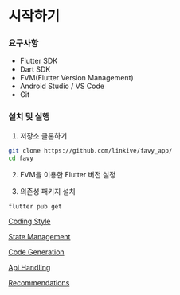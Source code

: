 

# 시작하기

### 요구사항

- Flutter SDK 
- Dart SDK 
- FVM(Flutter Version Management)
- Android Studio / VS Code
- Git

### 설치 및 실행

1. 저장소 클론하기

```bash
git clone https://github.com/linkive/favy_app/
cd favy
```

2. FVM을 이용한 Flutter 버전 설정

3. 의존성 패키지 설치

```bash
flutter pub get
```



[Coding Style](https://github.com/1kl1/flutter_template/blob/main/coding_style.pdf)

[State Management](https://github.com/1kl1/flutter_template/blob/main/state_management.pdf)

[Code Generation](https://github.com/1kl1/flutter_template/blob/main/code_generation.pdf)

[Api Handling](https://github.com/1kl1/flutter_template/blob/main/api_handling.pdf)

[Recommendations](https://github.com/1kl1/flutter_template/blob/main/recommendations.pdf)



